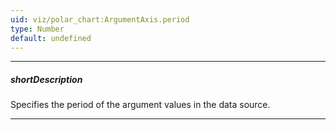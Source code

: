 ```yaml
---
uid: viz/polar_chart:ArgumentAxis.period
type: Number
default: undefined
---
```

---
##### shortDescription
Specifies the period of the argument values in the data source.

---
